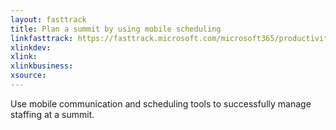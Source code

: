 ```yaml
---
layout: fasttrack
title: Plan a summit by using mobile scheduling
linkfasttrack: https://fasttrack.microsoft.com/microsoft365/productivitylibrary/Plan-a-summit-by-using-mobile-scheduling 
xlinkdev: 
xlink: 
xlinkbusiness: 
xsource: 
---
```

Use mobile communication and scheduling tools to successfully manage staffing at a summit.
